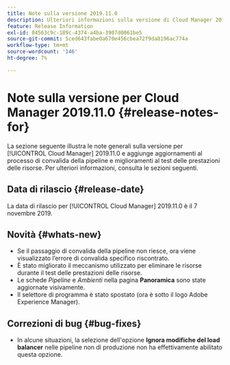 ```yaml
---
title: Note sulla versione 2019.11.0
description: Ulteriori informazioni sulla versione di Cloud Manager 2019.11.0.
feature: Release Information
exl-id: 04563c9c-189c-4374-a4ba-3907d0061be5
source-git-commit: 5ced643fabe0a670e456cbea72f9da8196ac774a
workflow-type: tm+mt
source-wordcount: '146'
ht-degree: 7%

---
```


# Note sulla versione per Cloud Manager 2019.11.0 {#release-notes-for}

La sezione seguente illustra le note generali sulla versione per [!UICONTROL Cloud Manager] 2019.11.0 e aggiunge aggiornamenti al processo di convalida della pipeline e miglioramenti al test delle prestazioni delle risorse.
Per ulteriori informazioni, consulta le sezioni seguenti.

## Data di rilascio {#release-date}

La data di rilascio per [!UICONTROL Cloud Manager] 2019.11.0 è il 7 novembre 2019.

## Novità {#whats-new}

* Se il passaggio di convalida della pipeline non riesce, ora viene visualizzato l’errore di convalida specifico riscontrato.
* È stato migliorato il meccanismo utilizzato per eliminare le risorse durante il test delle prestazioni delle risorse.
* Le schede *Pipeline* e *Ambienti* nella pagina **Panoramica** sono state aggiornate visivamente.
* Il selettore di programma è stato spostato (ora è sotto il logo Adobe Experience Manager).

## Correzioni di bug {#bug-fixes}

* In alcune situazioni, la selezione dell&#39;opzione **Ignora modifiche del load balancer** nelle pipeline non di produzione non ha effettivamente abilitato questa opzione.
